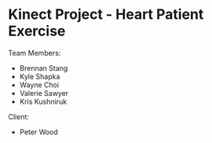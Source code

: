 Kinect Project - Heart Patient Exercise 
=========================

Team Members:
*  Brennan Stang
*  Kyle Shapka
*  Wayne Choi
*  Valerie Sawyer 
*  Kris Kushniruk

Client:
*  Peter Wood

